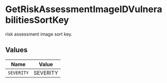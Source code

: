 # GetRiskAssessmentImageIDVulnerabilitiesSortKey

risk assessment image sort key.


## Values

| Name       | Value      |
| ---------- | ---------- |
| `SEVERITY` | SEVERITY   |